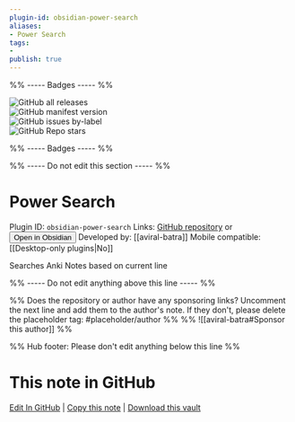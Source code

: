 ```yaml
---
plugin-id: obsidian-power-search
aliases:
- Power Search
tags: 
- 
publish: true
---
```


%% ----- Badges ----- %%

![GitHub all releases](https://img.shields.io/github/downloads/aviral-batra/obsidian-power-search/total?color=573E7A&logo=github&style=for-the-badge)   
![GitHub manifest version](https://img.shields.io/github/manifest-json/v/aviral-batra/obsidian-power-search?color=573E7A&logo=github&style=for-the-badge)   
![GitHub issues by-label](https://img.shields.io/github/issues/aviral-batra/obsidian-power-search/help%20wanted?color=573E7A&logo=github&style=for-the-badge)   
![GitHub Repo stars](https://img.shields.io/github/stars/aviral-batra/obsidian-power-search?color=573E7A&logo=github&style=for-the-badge)

%% ----- Badges ----- %%

%% ----- Do not edit this section ----- %%

# Power Search

Plugin ID: `obsidian-power-search`
Links: [GitHub repository](https://github.com/aviral-batra/obsidian-power-search) or [<button id=HH>Open in Obsidian</button>](obsidian://show-plugin?id=obsidian-power-search)
Developed by: [[aviral-batra]]
Mobile compatible: [[Desktop-only plugins|No]]

Searches Anki Notes based on current line

%% ----- Do not edit anything above this line ----- %% 

%% Does the repository or author have any sponsoring links? Uncomment the next line and add them to the author's note. If they don't, please delete the placeholder tag: #placeholder/author %%
%% ![[aviral-batra#Sponsor this author]] %%

%% Hub footer: Please don't edit anything below this line %%

# This note in GitHub

<span class="git-footer">[Edit In GitHub](https://github.dev/obsidian-community/obsidian-hub/blob/main/02%20-%20Community%20Expansions/02.05%20All%20Community%20Expansions/Plugins/obsidian-power-search.md "git-hub-edit-note") | [Copy this note](https://raw.githubusercontent.com/obsidian-community/obsidian-hub/main/02%20-%20Community%20Expansions/02.05%20All%20Community%20Expansions/Plugins/obsidian-power-search.md "git-hub-copy-note") | [Download this vault](https://github.com/obsidian-community/obsidian-hub/archive/refs/heads/main.zip "git-hub-download-vault") </span>
